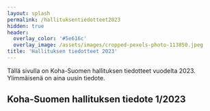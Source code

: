 ```yaml
---
layout: splash
permalink: /hallituksentiedotteet2023
hidden: true
header:
  overlay_color: '#5e616c'
  overlay_image: /assets/images/cropped-pexels-photo-113850.jpeg
title: 'Hallituksen tiedotteet 2023'
---
```


Tällä sivulla on Koha-Suomen hallituksen tiedotteet vuodelta 2023. Ylimmäisenä on aina uusin tiedote.

## Koha-Suomen hallituksen tiedote 1/2023
